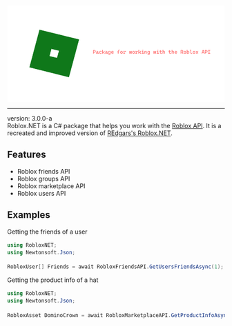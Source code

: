 <img src="/resources/logo.png" align="center">
<hr>

version: 3.0.0-a
<br>
Roblox.NET is a C# package that helps you work with the <a href="https://api.roblox.com/docs">Roblox API</a>. It is a recreated and improved version of <a href="https://github.com/REdgars/Roblox.NET">REdgars's Roblox.NET</a>.

## Features
* Roblox friends API
* Roblox groups API
* Roblox marketplace API
* Roblox users API

## Examples
Getting the friends of a user
```cs
using RobloxNET;
using Newtonsoft.Json;

RobloxUser[] Friends = await RobloxFriendsAPI.GetUsersFriendsAsync(1);
```

Getting the product info of a hat
```cs
using RobloxNET;
using Newtonsoft.Json;

RobloxAsset DominoCrown = await RobloxMarketplaceAPI.GetProductInfoAsync(1031429);
```